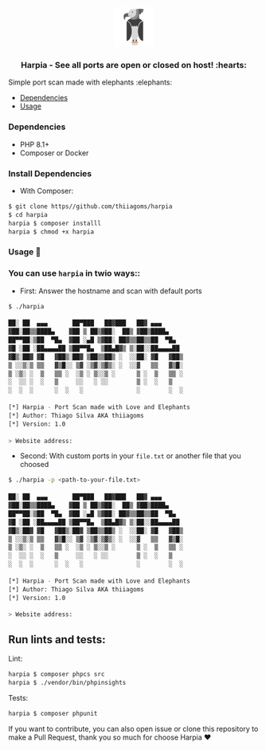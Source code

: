 <p align="center">
  <a href="https://github.com/thiiagoms/harpia">
    <img src="assets/harpia.png" alt="Logo" width="80" height="80">
  </a>
     <h3 align="center">Harpia - See all ports are open or closed on host! :hearts:</h3>
</p>

Simple port scan made with elephants :elephants:

- [Dependencies](#Dependencies)
- [Usage](#Usage)

### Dependencies
* PHP 8.1+
* Composer or Docker


### Install Dependencies

- With Composer:

```bash
$ git clone https//github.com/thiiagoms/harpia
$ cd harpia
harpia $ composer installl
harpia $ chmod +x harpia
```
### Usage :hammer:

### You can use `harpia` in twio ways:: 

* First: Answer the hostname and scan with default ports
```bash
$ ./harpia

██░ ██  ▄▄▄       ██▀███   ██▓███   ██▓ ▄▄▄      
▓██░██▒▒████▄    ▓██ ▒ ██▒▓██░  ██▒ ▓██▒████▄    
██▀▀██░▒██  ▀█▄  ▓██ ░▄█ ▒▓██░ ██▓▒▒██▒▒██  ▀█▄  
▓█ ░██ ░██▄▄▄▄██ ▒██▀▀█▄  ▒██▄█▓▒ ▒░██░░██▄▄▄▄██ 
▓█▒░██▓ ▓█   ▓██▒░██▓ ▒██▒▒██▒ ░  ░░██░ ▓█   ▓██▒
▒ ░░▒░▒ ▒▒   ▓▒█░░ ▒▓ ░▒▓░▒▓▒░ ░  ░░▓   ▒▒   ▓▒█░
▒ ░▒░ ░  ▒   ▒▒ ░  ░▒ ░ ▒░░▒ ░      ▒ ░  ▒   ▒▒ ░
░  ░░ ░  ░   ▒     ░░   ░ ░░        ▒ ░  ░   ▒   
░  ░  ░      ░  ░   ░               ░        ░  ░

[*] Harpia - Port Scan made with Love and Elephants
[*] Author: Thiago Silva AKA thiiagoms
[*] Version: 1.0

> Website address: 
```

* Second: With custom ports in your `file.txt` or another file that you choosed
```bash
$ ./harpia -p <path-to-your-file.txt>

██░ ██  ▄▄▄       ██▀███   ██▓███   ██▓ ▄▄▄      
▓██░██▒▒████▄    ▓██ ▒ ██▒▓██░  ██▒ ▓██▒████▄    
██▀▀██░▒██  ▀█▄  ▓██ ░▄█ ▒▓██░ ██▓▒▒██▒▒██  ▀█▄  
▓█ ░██ ░██▄▄▄▄██ ▒██▀▀█▄  ▒██▄█▓▒ ▒░██░░██▄▄▄▄██ 
▓█▒░██▓ ▓█   ▓██▒░██▓ ▒██▒▒██▒ ░  ░░██░ ▓█   ▓██▒
▒ ░░▒░▒ ▒▒   ▓▒█░░ ▒▓ ░▒▓░▒▓▒░ ░  ░░▓   ▒▒   ▓▒█░
▒ ░▒░ ░  ▒   ▒▒ ░  ░▒ ░ ▒░░▒ ░      ▒ ░  ▒   ▒▒ ░
░  ░░ ░  ░   ▒     ░░   ░ ░░        ▒ ░  ░   ▒   
░  ░  ░      ░  ░   ░               ░        ░  ░

[*] Harpia - Port Scan made with Love and Elephants
[*] Author: Thiago Silva AKA thiiagoms
[*] Version: 1.0

> Website address: 
```

## Run lints and tests:

Lint: 

```bash
harpia $ composer phpcs src
harpia $ ./vendor/bin/phpinsights
```

Tests:
```bash
harpia $ composer phpunit
```

If you want to contribute, you can also open issue or clone this repository to make a Pull Request, thank you so much for choose Harpia :hearts:
